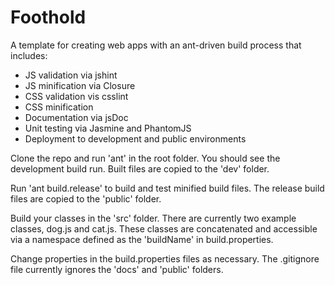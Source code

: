 Foothold
======

A template for creating web apps with an ant-driven build process that includes:

* JS validation via jshint
* JS minification via Closure
* CSS validation vis csslint
* CSS minification
* Documentation via jsDoc
* Unit testing via Jasmine and PhantomJS
* Deployment to development and public environments

Clone the repo and run 'ant' in the root folder. You should see the development build run. Built files are copied to the 'dev' folder.

Run 'ant build.release' to build and test minified build files. The release build files are copied to the 'public' folder.

Build your classes in the 'src' folder. There are currently two example classes, dog.js and cat.js. These classes are concatenated and accessible via a namespace defined as the 'buildName' in build.properties.

Change properties in the build.properties files as necessary. The .gitignore file currently ignores the 'docs' and 'public' folders.
